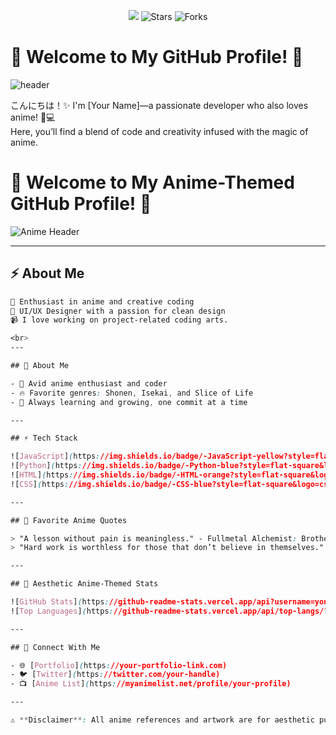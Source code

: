 <p align="center"><img src="https://github.com/thmsgbrt/thmsgbrt/workflows/README%20build/badge.svg" /> <img alt="Stars" src="https://img.shields.io/github/stars/thmsgbrt/thmsgbrt?style=flat-square&labelColor=343b41"/> <img alt="Forks" src="https://img.shields.io/github/forks/thmsgbrt/thmsgbrt?style=flat-square&labelColor=343b41"/></p>

# 🌸 Welcome to My GitHub Profile! 🌸

![header](https://user-images.githubusercontent.com/your-username/your-image.png)

こんにちは！✨ I'm [Your Name]—a passionate developer who also loves anime! 🎥💻  
Here, you’ll find a blend of code and creativity infused with the magic of anime.  
# 🌸 Welcome to My Anime-Themed GitHub Profile! 🌸

![Anime Header](https://media.giphy.com/media/EOZ1Hzf2g4tP2/giphy.gif)

---

## ⚡ About Me  

```css
🌸 Enthusiast in anime and creative coding  
🎨 UI/UX Designer with a passion for clean design  
📹 I love working on project-related coding arts.

<br>
---

## 📖 About Me

- 🌟 Avid anime enthusiast and coder
- 🔥 Favorite genres: Shonen, Isekai, and Slice of Life
- 🌌 Always learning and growing, one commit at a time

---

## ⚡ Tech Stack

![JavaScript](https://img.shields.io/badge/-JavaScript-yellow?style=flat-square&logo=javascript)
![Python](https://img.shields.io/badge/-Python-blue?style=flat-square&logo=python)
![HTML](https://img.shields.io/badge/-HTML-orange?style=flat-square&logo=html5)
![CSS](https://img.shields.io/badge/-CSS-blue?style=flat-square&logo=css3)

---

## 🌟 Favorite Anime Quotes

> "A lesson without pain is meaningless." - Fullmetal Alchemist: Brotherhood  
> "Hard work is worthless for those that don’t believe in themselves." - Naruto  

---

## 🎨 Aesthetic Anime-Themed Stats

![GitHub Stats](https://github-readme-stats.vercel.app/api?username=your-username&show_icons=true&theme=tokyonight)  
![Top Languages](https://github-readme-stats.vercel.app/api/top-langs/?username=your-username&layout=compact&theme=tokyonight)

---

## 🎉 Connect With Me

- 🌐 [Portfolio](https://your-portfolio-link.com)
- 🐦 [Twitter](https://twitter.com/your-handle)
- 📺 [Anime List](https://myanimelist.net/profile/your-profile)

---

⚠️ **Disclaimer**: All anime references and artwork are for aesthetic purposes. No infringement intended.  
